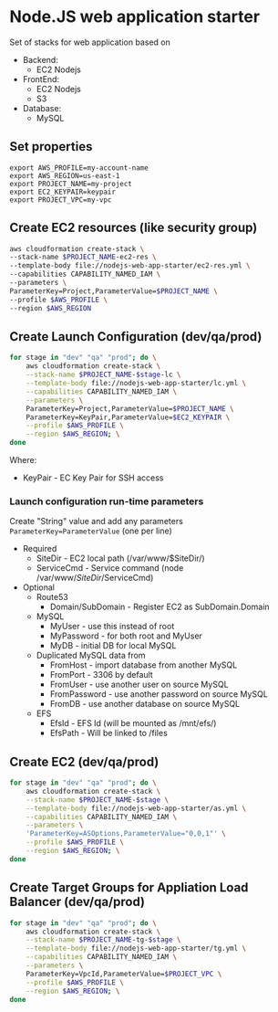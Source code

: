 
# Node.JS web application starter

Set of stacks for web application based on

* Backend:
    - EC2 Nodejs
* FrontEnd:
    - EC2 Nodejs
    - S3
* Database:
    - MySQL

## Set properties

```
export AWS_PROFILE=my-account-name
export AWS_REGION=us-east-1
export PROJECT_NAME=my-project
export EC2_KEYPAIR=keypair
export PROJECT_VPC=my-vpc
```

## Create EC2 resources (like security group)

```sh
aws cloudformation create-stack \
--stack-name $PROJECT_NAME-ec2-res \
--template-body file://nodejs-web-app-starter/ec2-res.yml \
--capabilities CAPABILITY_NAMED_IAM \
--parameters \
ParameterKey=Project,ParameterValue=$PROJECT_NAME \
--profile $AWS_PROFILE \
--region $AWS_REGION
```

## Create Launch Configuration (dev/qa/prod)

```sh
for stage in "dev" "qa" "prod"; do \
    aws cloudformation create-stack \
    --stack-name $PROJECT_NAME-$stage-lc \
    --template-body file://nodejs-web-app-starter/lc.yml \
    --capabilities CAPABILITY_NAMED_IAM \
    --parameters \
    ParameterKey=Project,ParameterValue=$PROJECT_NAME \
    ParameterKey=KeyPair,ParameterValue=$EC2_KEYPAIR \
    --profile $AWS_PROFILE \
    --region $AWS_REGION; \
done
```

Where:
* KeyPair - EC Key Pair for SSH access

### Launch configuration run-time parameters

Create "String" value and add any parameters  
```ParameterKey=ParameterValue``` (one per line)

* Required
    * SiteDir - EC2 local path (/var/www/$SiteDir/)
    * ServiceCmd - Service command (node /var/www/$SiteDir/$ServiceCmd)
* Optional
    * Route53
        * Domain/SubDomain - Register EC2 as SubDomain.Domain
    * MySQL
        * MyUser - use this instead of root
        * MyPassword - for both root and MyUser
        * MyDB - initial DB for local MySQL
    * Duplicated MySQL data from
        * FromHost - import database from another MySQL
        * FromPort - 3306 by default
        * FromUser - use another user on source MySQL
        * FromPassword - use another password on source MySQL
        * FromDB - use another database on source MySQL
    * EFS
        * EfsId - EFS Id (will be mounted as /mnt/efs/)
        * EfsPath - Will be linked to /files


## Create EC2 (dev/qa/prod)

```sh
for stage in "dev" "qa" "prod"; do \
    aws cloudformation create-stack \
    --stack-name $PROJECT_NAME-$stage \
    --template-body file://nodejs-web-app-starter/as.yml \
    --capabilities CAPABILITY_NAMED_IAM \
    --parameters \
    'ParameterKey=ASOptions,ParameterValue="0,0,1"' \
    --profile $AWS_PROFILE \
    --region $AWS_REGION; \
done
```

## Create Target Groups for Appliation Load Balancer (dev/qa/prod)

```sh
for stage in "dev" "qa" "prod"; do \
    aws cloudformation create-stack \
    --stack-name $PROJECT_NAME-tg-$stage \
    --template-body file://nodejs-web-app-starter/tg.yml \
    --capabilities CAPABILITY_NAMED_IAM \
    --parameters \
    ParameterKey=VpcId,ParameterValue=$PROJECT_VPC \
    --profile $AWS_PROFILE \
    --region $AWS_REGION; \
done
```

